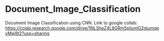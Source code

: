 # Document_Image_Classification
Document Image Classification using CNN.
Link to google collab: https://colab.research.google.com/drive/1NLSheZ4L8GRm5plumlG2gjumqpvMw8t2?usp=sharing
